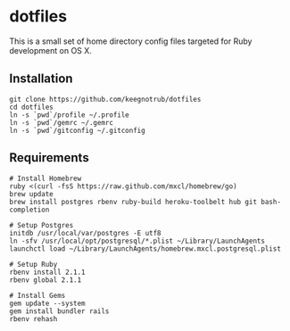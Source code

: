 # dotfiles

This is a small set of home directory config files targeted for Ruby development on OS X.

## Installation

    git clone https://github.com/keegnotrub/dotfiles
    cd dotfiles
    ln -s `pwd`/profile ~/.profile
    ln -s `pwd`/gemrc ~/.gemrc
    ln -s `pwd`/gitconfig ~/.gitconfig

## Requirements

    # Install Homebrew
    ruby <(curl -fsS https://raw.github.com/mxcl/homebrew/go)
    brew update
    brew install postgres rbenv ruby-build heroku-toolbelt hub git bash-completion

    # Setup Postgres
    initdb /usr/local/var/postgres -E utf8
    ln -sfv /usr/local/opt/postgresql/*.plist ~/Library/LaunchAgents
    launchctl load ~/Library/LaunchAgents/homebrew.mxcl.postgresql.plist

    # Setup Ruby
    rbenv install 2.1.1
    rbenv global 2.1.1

    # Install Gems
    gem update --system
    gem install bundler rails
    rbenv rehash
